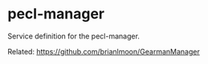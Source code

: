 # pecl-manager

Service definition for the pecl-manager.

Related: https://github.com/brianlmoon/GearmanManager
